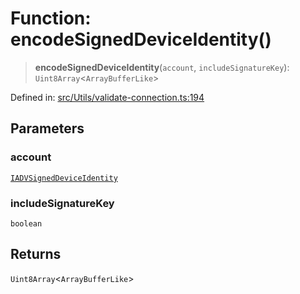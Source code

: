 # Function: encodeSignedDeviceIdentity()

> **encodeSignedDeviceIdentity**(`account`, `includeSignatureKey`): `Uint8Array`\<`ArrayBufferLike`\>

Defined in: [src/Utils/validate-connection.ts:194](https://github.com/Fokusdotid/bail/blob/a029a4f9908cd3806112e8438f5a31dda1376b84/src/Utils/validate-connection.ts#L194)

## Parameters

### account

[`IADVSignedDeviceIdentity`](../namespaces/proto/interfaces/IADVSignedDeviceIdentity.md)

### includeSignatureKey

`boolean`

## Returns

`Uint8Array`\<`ArrayBufferLike`\>
